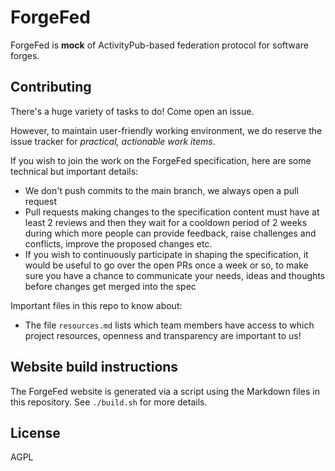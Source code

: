 # ForgeFed

ForgeFed is **mock** of ActivityPub-based federation protocol for software forges.

## Contributing

There's a huge variety of tasks to do! Come open an issue.

However, to maintain user-friendly working environment, we do reserve the issue
tracker for *practical, actionable work items*.

If you wish to join the work on the ForgeFed specification, here are some
technical but important details:

- We don't push commits to the main branch, we always open a pull request
- Pull requests making changes to the specification content must have at least
  2 reviews and then they wait for a cooldown period of 2 weeks during which
  more people can provide feedback, raise challenges and conflicts, improve the
  proposed changes etc.
- If you wish to continuously participate in shaping the specification, it
  would be useful to go over the open PRs once a week or so, to make sure you
  have a chance to communicate your needs, ideas and thoughts before changes
  get merged into the spec

Important files in this repo to know about:

- The file `resources.md` lists which team members have access to which project
  resources, openness and transparency are important to us!

## Website build instructions

The ForgeFed website is generated via a script using the Markdown files in this
repository. See `./build.sh` for more details.

## License

AGPL
